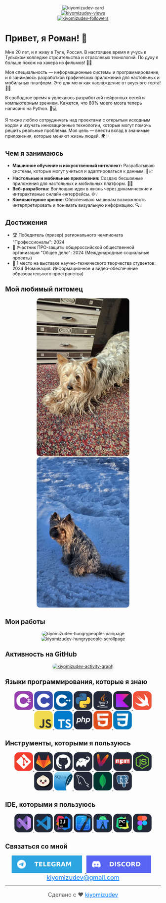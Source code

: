 <div align="center">
    <img src="https://socialify.git.ci/kiyomizudev/kiyomizudev/image?description=1&descriptionEditable=MOBILE%20AND%20DESKTOP%20SOFTWARE%20DEVELOPER&font=Source%20Code%20Pro&forks=1&issues=1&language=1&name=1&owner=1&pattern=Circuit%20Board&pulls=1&stargazers=1&theme=Auto" width="640" height="320" alt="kiyomizudev-card"/>
    <br>
    <a href="https://github.com/kiyomizudev">
        <img src="https://komarev.com/ghpvc/?username=kiyomizudev&label=Profile%20views&color=0e75b6&style=flat" alt="kiyomizudev-views"/> 
    </a>
    <br>
    <a href="https://www.github.com/kiyomizudev" target="_blank" rel="noreferrer">
        <img src="https://img.shields.io/github/followers/kiyomizudev?logo=github&style=for-the-badge&color=0891b2&labelColor=1c1917" alt="kiyomizudev-followers">
    </a>
</div>

# Привет, я Роман! 🚀

Мне 20 лет, и я живу в Туле, Россия. В настоящее время я учусь в Тульском колледже строительства и отраслевых технологий. По духу я больше похож на хакера из фильмов! 🕵️‍♂️

Моя специальность — информационные системы и программирование, и я занимаюсь разработкой графических приложений для настольных и мобильных платформ. Это для меня как наслаждение от вкусного торта! 🍰😎

В свободное время я увлекаюсь разработкой нейронных сетей и компьютерным зрением. Кажется, что 80% моего мозга теперь написано на Python. 🐍💻

Я также люблю сотрудничать над проектами с открытым исходным кодом и изучать инновационные технологии, которые могут помочь решить реальные проблемы. Моя цель — внести вклад в значимые приложения, которые меняют жизнь людей. 🌍✨

## Чем я занимаюсь

- **Машинное обучение и искусственный интеллект:** Разрабатываю системы, которые могут учиться и адаптироваться к данным. 🤖📈
- **Настольные и мобильные приложения:** Создаю бесшовные приложения для настольных и мобильных платформ. 📱🎨
- **Веб-разработка:** Воплощаю идеи в жизнь через динамические и интерактивные онлайн-интерфейсы. 🌐💡
- **Компьютерное зрение:** Обеспечиваю машинам возможность интерпретировать и понимать визуальную информацию. 🔍💡

## Достижения

- 🏆 Победитель (призер) регионального чемпионата "Профессионалы": 2024
- 🌟 Участник ПРО-защиты общероссийской общественной организации "Общее дело": 2024 (Международные социальные проекты)
- 🥇 1 место на выставке научно-технического творчества студентов: 2024 (Номинация: Информационное и видео-обеспечение образовательного пространства)

## Мой любимый питомец

<div align="center">
    <img src="./assets/content/Pet_1.jpg" style="width: 300px; height: auto; border-radius: 10px" alt="kiyomizudev-pet-1">
    <img src="./assets/content/Pet_2.jpg" style="width: 300px; height: auto; border-radius: 10px" alt="kiyomizudev-pet-2">
</div>

## Мои работы

<div align="center">
    <img src="./assets/content/HungryPeople-MainPage.png" style="width: 300px; height: auto; border-radius: 10px" alt="kiyomizudev-hungrypeople-mainpage">
    <img src="./assets/content/HungryPeople-ScrollPage.png" style="width: 300px; height: auto; border-radius: 10px" alt="kiyomizudev-hungrypeople-scrollpage">
</div>

## Активность на GitHub

<div align="center">
    <a href="https://github.com/kiyomizudev">
        <img src="https://github-readme-activity-graph.vercel.app/graph?username=kiyomizudev&theme=react" alt="kiyomizudev-activity-graph" style="border-radius: 10px; box-shadow: 0 4px 8px rgba(0, 0, 0, 0.1);">
    </a>
</div>

## Языки программирования, которые я знаю

<div align="center">
    <a href="https://learn.microsoft.com/ru-ru/dotnet/csharp/">
        <img src="./assets/CS.svg" width="60"/>
    </a>
    <a href="https://learn.microsoft.com/ru-ru/cpp/c-language/?view=msvc-170">
        <img src="./assets/C.svg" width="60"/>
    </a>
    <a href="https://learn.microsoft.com/ru-ru/cpp/cpp/?view=msvc-170">
        <img src="./assets/CPP.svg" width="60"/>
    </a>
    <a href="https://www.python.org/">
        <img src="./assets/Python.svg" width="60"/>
    </a>
    <a href="https://www.java.com/en/">
        <img src="./assets/Java.svg" width="60"/>
    </a>
    <a href="https://kotlinlang.org/">
        <img src="./assets/Kotlin.svg" width="60"/>
    </a>
    <a href="https://www.swift.org/">
        <img src="./assets/Swift.svg" width="60"/>
    </a>
    <a href="https://developer.mozilla.org/en-US/docs/Web/JavaScript">
        <img src="./assets/JavaScript.svg" width="60"/>
    </a>
    <a href="https://www.typescriptlang.org/">
        <img src="./assets/TypeScript.svg" width="60"/>
    </a>
    <a href="https://www.php.net/">
        <img src="./assets/PHP.svg" width="60"/>
    </a>
    <a href="https://developer.mozilla.org/ru/docs/Learn/Getting_started_with_the_web/HTML_basics">
        <img src="./assets/HTML.svg" width="60"/>
    </a>
    <a href="https://developer.mozilla.org/ru/docs/Learn/Getting_started_with_the_web/CSS_basics">
        <img src="./assets/CSS.svg" width="60"/>
    </a>
</div>

## Инструменты, которыми я пользуюсь

<div align="center">
    <a href="https://git-scm.com/">
        <img src="./assets/Git.svg" width="60" alt="Git"/>
    </a>
    <a href="https://about.gitlab.com/">
        <img src="./assets/GitLab.svg" width="60" alt="GitLab"/>
    </a>
    <a href="https://github.com/">
        <img src="./assets/GitHub.svg" width="60" alt="GitHub"/>
    </a>
    <a href="https://gradle.org/">
        <img src="./assets/Gradle.svg" width="60" alt="Gradle"/>
    </a>
    <a href="https://maven.apache.org/">
        <img src="./assets/Maven.svg" width="60" alt="Maven"/>
    </a>
    <a href="https://www.npmjs.com/">
        <img src="./assets/Npm.svg" width="60" alt="NPM"/>
    </a>
    <a href="https://nodejs.org/">
        <img src="./assets/NodeJS.svg" width="60" alt="Node.js"/>
    </a>
    <a href="https://bun.sh/">
        <img src="./assets/Bun.svg" width="60" alt="Bun"/>
    </a>
    <a href="https://www.sqlite.org/">
        <img src="./assets/SQLite.svg" width="60" alt="SQLite"/>
    </a>
    <a href="https://www.mysql.com/">
        <img src="./assets/MySQL.svg" width="60" alt="MySQL"/>
    </a>
    <a href="https://www.mongodb.com/">
        <img src="./assets/MongoDB.svg" width="60" alt="MongoDB"/>
    </a>
    <a href="https://www.postgresql.org/">
        <img src="./assets/PostgreSQL.svg" width="60" alt="PostgreSQL"/>
    </a>
</div>

## IDE, которыми я пользуюсь

<div align="center">
    <a href="https://visualstudio.microsoft.com/downloads/">
        <img src="./assets/VisualStudio.svg" width="60"/>
    </a>
    <a href="https://code.visualstudio.com/">
        <img src="./assets/VSCode.svg" width="60"/>
    </a>
    <a href="https://www.jetbrains.com/ru-ru/idea/">
        <img src="./assets/Idea.svg" width="60"/>
    </a>
    <a href="https://developer.apple.com/xcode/">
        <img src="./assets/XCode.svg" width="60"/>
    </a>
    <a href="https://developer.android.com/studio">
        <img src="./assets/AndroidStudio.svg" width="60"/>
    </a>
    <a href="https://www.jetbrains.com/pycharm/">
        <img src="./assets/PyCharm.svg" width="60"/>
    </a>
    <a href="https://www.figma.com/">
        <img src="./assets/Figma.svg" width="60"/>
    </a>
</div>

## Связаться со мной

<div align="center">
    <a href="https://t.me/kiyomizudev">
        <img src="./assets/Telegram-Square.svg" style="margin-right: 10px" alt="kiyomizudev-telegram"/>
    </a>
    <a href="https://discordapp.com/users/1013231151177023559">
        <img src="./assets/Discord-Square.svg" style="margin-right: 10px" alt="kiyomizudev-discord"/>
    </a>
    <br>
    <a href="mailto:kiyomizudev@gmail.com" style="font-size: 20px; color: #007bff">kiyomizudev@gmail.com</a>
</div>

---

<div align="center">
    <p style="font-size: 18px; color: #555;">Сделано с ❤️ <a href="https://github.com/kiyomizudev" style="color: #007bff;">kiyomizudev</a></p>
</div>
